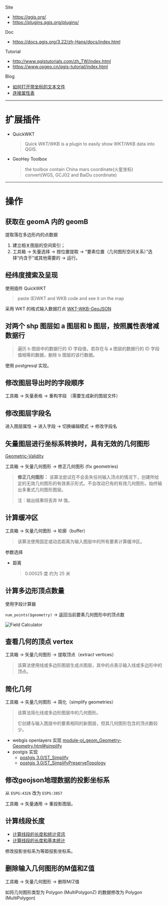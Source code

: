 Site
- https://qgis.org/
- https://plugins.qgis.org/plugins/

Doc
- https://docs.qgis.org/3.22/zh-Hans/docs/index.html

Tutorial
- http://www.qgistutorials.com/zh_TW/index.html
- https://www.osgeo.cn/qgis-tutorial/index.html

Blog
- [如何打开带坐标的文本文件](https://blog.csdn.net/QGISClass/article/details/108994098)
- [连接属性表](https://blog.csdn.net/QGISClass/article/details/108689954)

---

# 扩展插件

- QuickWKT
    > Quick WKT/WKB is a plugin to easily show WKT/WKB data into QGIS.

- GeoHey Toolbox
    > the toolbox contain China mars coordinate(火星坐标) convert(WGS, GCJ02 and BaiDu coordinate)

---

# 操作

## 获取在 geomA 内的 geomB

提取落在多边形内的点数据
1. 建立相关图层的空间索引；
2. 工具箱 → 矢量选择 → 按位置提取 → “要素位置（几何图形空间关系）”选择“内含于”或其他需要的 → 运行。


## 经纬度搜索及呈现

使用插件 QuickWKT

> paste (E)WKT and WKB code and see it on the map

采用 WKT 的格式输入数据打点 [WKT-WKB-GeoJSON](../Data/Data-Spec/WKT-WKB-GeoJSON.md) 


## 对两个 shp 图层如 a 图层和 b 图层，按照属性表增减数据行

> 遍历 b 图层中的数据行的 ID 字段值，若存在与 a 图层的数据行的 ID 字段值相等的数据，删除 b 图层的该行数据。

使用 postgresql 实现。


## 修改图层导出时的字段顺序

工具箱 → 矢量表格 → 重构字段 （需要生成新的图层文件）


## 修改图层字段名

进入图层属性 → 进入字段 → 切换编辑模式 → 修改字段名


## 矢量图层进行坐标系转换时，具有无效的几何图形

[Geometric-Validity](../Data/Geometric-Validity.md) 

工具箱 → 矢量几何图形 → 修正几何图形 (fix geometries) 

> **修正几何图形：** 该算法尝试在不会丢失任何输入顶点的情况下，创建所给定的无效几何图形的有效表示形式。不会改动已有的有效几何图形。始终输出多重式几何图形图层。
> 
> 注：输出结果将丢弃 M 值。


## 计算缓冲区

工具箱 → 矢量几何图形 → 轮廓（buffer）

> 该算法使用固定或动态距离为输入图层中的所有要素计算缓冲区。

参数选择

- 距离
	> 0.00025 度 约为 25 米


## 计算多边形顶点数量

使用字段计算器

`num_points($geometry)` → 返回当前要素几何图形中的顶点数

![Field Calculator](FieldCalculator.png)

## 查看几何的顶点 vertex

工具箱 → 矢量几何图形 → 提取顶点（extract vertices）

> 该算法使用线或多边形图层生成点图层，其中的点表示输入线或多边形中的顶点。


## 简化几何

工具箱 → 矢量几何图形 → 简化（simplify geometries）

> 该算法简化线或多边形图层中的几何图形。
> 
> 它创建与输入图层中的要素相同的新图层，但其几何图形包含的顶点数较少。

- webgis openlayers 实现 [module-ol_geom_Geometry-Geometry.html#simplify](https://openlayers.org/en/latest/apidoc/module-ol_geom_Geometry-Geometry.html#simplify)
- postgis 实现
    - [postgis 3.0/ST_Simplify](http://postgis.net/docs/manual-3.0/ST_Simplify.html)
    - [postgis 3.0/ST_SimplifyPreserveTopology](http://postgis.net/docs/manual-3.0/ST_SimplifyPreserveTopology.html)


## 修改geojson地理数据的投影坐标系

从 `ESPG:4326` 改为 `ESPG:3857`

工具箱 → 矢量通用 → 重投影图层。


## 计算线段长度

- [计算线段的长度和统计资讯](https://www.osgeo.cn/qgis-tutorial/docs/calculating_line_lengths.html)
- [计算线段的长度和基本统计](https://www.osgeo.cn/qgis-tutorial/attribute-calculate-line-length-and-statistics.html)

修改投影坐标系为等距投影坐标系。


## 删除输入几何图形的M值和Z值

工具箱 → 矢量几何图形 → 删除M/Z值

如将几何图形类型为 Polygon (MultiPolygonZ) 的数据修改为 Polygon (MultiPolygon)

